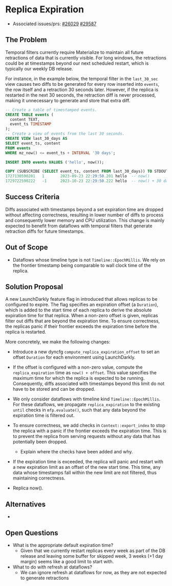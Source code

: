# Replica Expiration

- Associated issues/prs: [#26029](https://github.com/MaterializeInc/materialize/issues/26029) [#29587](https://github.com/MaterializeInc/materialize/pull/29587)

## The Problem

Temporal filters currently require Materialize to maintain all future retractions
of data that is currently visible. For long windows, the retractions could be at
timestamps beyond our next scheduled restart, which is typically our weekly
DB release.

For instance, in the example below, the temporal filter in the `last_30_sec`
view causes two diffs to be generated for every row inserted into `events`, the
row itself and a retraction 30 seconds later. However, if the replica is
restarted in the next 30 seconds, the retraction diff is never processed, making
it unnecessary to generate and store that extra diff.

```sql
-- Create a table of timestamped events.
CREATE TABLE events (
  content TEXT,
  event_ts TIMESTAMP
);
-- Create a view of events from the last 30 seconds.
CREATE VIEW last_30_days AS
SELECT event_ts, content
FROM events
WHERE mz_now() <= event_ts + INTERVAL '30 days';

INSERT INTO events VALUES ('hello', now());

COPY (SUBSCRIBE (SELECT event_ts, content FROM last_30_days)) TO STDOUT;
1727130590201   1       2023-09-23 22:29:50.201 hello  -- now()
1729722590222   -1      2023-10-23 22:29:50.222 hello  -- now() + 30 days
```

## Success Criteria

Diffs associated with timestamps beyond a set expiration time are dropped
without affecting correctness, resulting in lower number of diffs to process and
consequently lower memory and CPU utilization. This change is mainly expected to
benefit from dataflows with temporal filters that generate retraction diffs for
future timestamps.

## Out of Scope

- Dataflows whose timeline type is not `Timeline::EpochMillis`. We rely on the
  frontier timestamp being comparable to wall clock time of the replica.

## Solution Proposal

A new LaunchDarkly feature flag in introduced that allows replicas to be
configured to expire. The flag specifies an expiration offset (a `Duration`),
which is added to the start time of each replica to derive the absolute
expiration time for that replica. When a non-zero offset is given, replicas
filter out diffs that are beyond the expiration time. To ensure correctness,
the replicas panic if their frontier exceeds the expiration time before the
replica is restarted.

More concretely, we make the following changes:

* Introduce a new dyncfg `compute_replica_expiration_offset` to set an offset `Duration`
  for each environment using LaunchDarkly.
* If the offset is configured with a non-zero value, compute the
  `replica_expiration` time as `now() + offset`. This value specifies the maximum
  time for which the replica is expected to be running. Consequently, diffs
  associated with timestamps beyond this limit do not have to be stored and can
  be dropped.
* We only consider dataflows with timeline kind `Timeline::EpochMillis`. For
  these dataflows, we propagate `replica_expiration` to the existing `until`
  checks in `mfp.evaluate()`, such that any data beyond the expiration time is
  filtered out.
* To ensure correctness, we add checks in `Context::export_index` to stop the
  replica with a panic if the frontier exceeds the expiration time. This is to
  prevent the replica from serving requests without any data that has
  potentially been dropped.
  * Explain where the checks have been added and why.
* If the expiration time is exceeded, the replica will panic and restart with a
  new expiration limit as an offset of the new start time. This time, any data
  whose timestamps fall within the new limit are not filtered, thus maintaining
  correctness.

* Replica now().

## Alternatives

-

## Open Questions

- What is the appropriate default expiration time?
  - Given that we currently restart replicas every week as part of the DB release
    and leaving some buffer for skipped week, 3 weeks (+1 day margin) seems like
    a good limit to start with.
- What to do with refresh at dataflows?
    - We can ignore refresh at dataflows for now, as they are not expected to
        generate retractions
